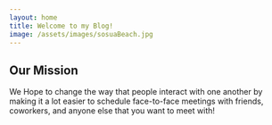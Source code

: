 ```yaml
---
layout: home
title: Welcome to my Blog!
image: /assets/images/sosuaBeach.jpg
---
```


## Our Mission

We Hope to change the way that people interact with one another by making it a lot easier to schedule face-to-face meetings with friends, coworkers, and anyone else that you want to meet with!


